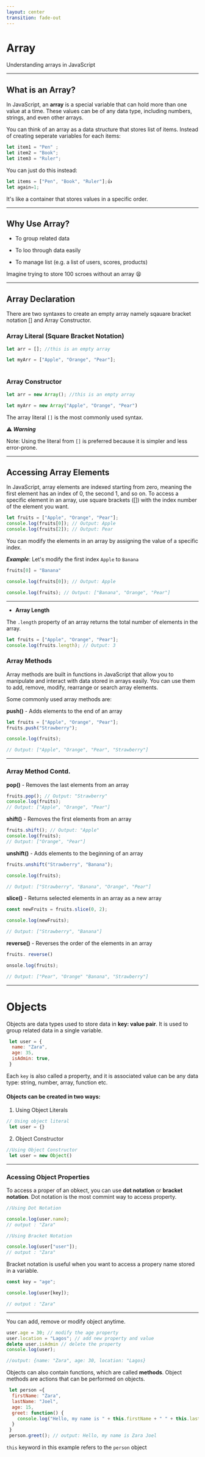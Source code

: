 ```yaml
--- 
layout: center
transition: fade-out
---
```


# Array

<v-click>Understanding arrays in JavaScript</v-click>

---

## What is an Array?
In JavaScript, an **array** is a special variable that can hold more than one value at a time. These values can be of any data type, including numbers, strings, and even other arrays.

You can think of an array as a data structure that stores list of items. Instead of creating seperate variables for each items:

```js
let item1 = "Pen" ;
let item2 = "Book";
let item3 = "Ruler";
```

You can just do this instead:

```js
let items = ["Pen", "Book", "Ruler"];👍
let again=1;
```

It's like a container that stores values in a specific order.

---

## Why Use Array?

<p></p>

+ To group related data
- To loo through data easily
+ To manage list (e.g. a list of users, scores, products)


Imagine trying to store 100 scroes without an array 😫

---

## Array Declaration

There are two syntaxes to create an empty array namely sqauare bracket notation [] and Array Constructor.

### Array Literal (Square Bracket Notation)

```js
let arr = []; //this is an empty array

let myArr = ["Apple", "Orange", "Pear"];

```

<v-click>
<h1></h1>

### Array Constructor 

```js
let arr = new Array(); //this is an empty array

let myArr = new Array("Apple", "Orange", "Pear")
```

The array literal ```[]``` is the most commonly used syntax.

</v-click>

<div v-click class="text-xl">

⚠️ ***Warning***

Note: Using the literal from ```[]``` is preferred because it is simpler and less error-prone.

</div>

---

## Accessing Array Elements

In JavaScript, array elements are indexed starting from zero, meaning the first element has an index of 0, the second 1, and so on.
To access a specific element in an array, use square brackets ([]) with the index number of the element you want.

```js
let fruits = ["Apple", "Orange", "Pear"];
console.log(fruits[0]); // Output: Apple
console.log(fruits[2]); // Output: Pear
```
You can modify the elements in an array by assigning the value of a specific index.

***Example***: Let's modify the first index ```Apple``` to ```Banana```

```js
fruits[0] = "Banana"

console.log(fruits[0]); // Output: Apple

console.log(fruits); // Output: ["Banana", "Orange", "Pear"]

```
---

- **Array Length**

The ```.length``` property of an array returns the total number of elements in the array. 

```js
let fruits = ["Apple", "Orange", "Pear"];
console.log(fruits.length); // Output: 3

```
<p></p>

### Array Methods

Array methods are built in functions in JavaScript that allow you to manipulate and interact with data stored in arrays easily.
You can use them to add, remove, modify, rearrange or search array elements.

Some commonly used array methods are:
 
**push()** - Adds elements to the end of an array

```js
let fruits = ["Apple", "Orange", "Pear"];
fruits.push("Strawberry");

console.log(fruits);

// Output: ["Apple", "Orange", "Pear", "Strawberry"]
```
---

### **Array Method Contd.**

<div class="grid grid-cols-2 gap-4">

<div>

**pop()** - Removes the last elements from an array

```js
fruits.pop(); // Output: "Strawberry"
console.log(fruits);
// Output: ["Apple", "Orange", "Pear"]
```

**shift()** - Removes the first elements from an array

```js
fruits.shift(); // Output: "Apple"
console.log(fruits);
// Output: ["Orange", "Pear"]
```


**unshift()** - Adds elements to the beginning of an array

```js
fruits.unshift("Strawberry", "Banana");

console.log(fruits);

// Output: ["Strawberry", "Banana", "Orange", "Pear"]

```
</div>

<div>

**slice()** - Returns selected elements in an array as a new array

```js
const newFruits = fruits.slice(0, 2);

console.log(newFruits);

// Output: ["Strawberry", "Banana"]

```

**reverse()** - Reverses the order of the elements in an array

```js
fruits. reverse()

onsole.log(fruits);

// Output: ["Pear", "Orange" "Banana", "Strawberry"]

```

</div>

</div>

---

# Objects

Objects are data types used to store data in **key: value pair**. It is used to group  related data in a single variable.

```js
 let user = {
  name: "Zara",
  age: 35,
  isAdmin: true,
 }
```

Each ```key``` is also called a property, and it is associated value can be any data type: string, number, array, function etc.

#### Objects can be created in two ways:
1. Using Object Literals
```js
// Using object literal
 let user = {}

```
2. Object Constructor
```js
//Using Object Constructor
 let user = new Object()

```
---

### **Acessing Object Properties**

To access a proper of an obkect, you can use **dot notation** or **bracket notation**. Dot notation is the most commint way to access property.

```js
//Using Dot Notation

console.log(user.name);
// output : "Zara"

```
```js
//Using Bracket Notation

console.log(user["user"]);
// output : "Zara"
```

Bracket notation is useful when you want to access a propery name stored in a variable.
```js
const key = "age";

console.log(user[key]);

// output : "Zara"
```
---

You can add, remove or modify object anytime.

```js
user.age = 30; // modify the age property
user.location = "Lagos"; // add new property and value
delete user.isAdmin // delete the property
console.log(user);

//output: {name: "Zara", age: 30, location: "Lagos}
```

Objects can also contain functions, which are called **methods**. Object methods are actions that can be performed on objects.

```js
 let person ={
  firstName: "Zara",
  lastName: "Joel",
  age: 15,
  greet: function() {
    console.log("Hello, my name is " + this.firstName + " " + this.lastName)
  }
 }
 person.greet(); // output: Hello, my name is Zara Joel
```

 ```this``` keyword in this example refers to the ```person``` object
